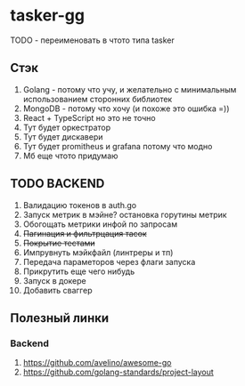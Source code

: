 # tasker-gg

TODO - переименовать в чтото типа tasker

## Стэк
1) Golang - потому что учу, и желательно с минимальным использованием сторонних библиотек
2) MongoDB - потому что хочу (и похоже это ошибка =))
3) React + TypeScript но это не точно
4) Тут будет оркестратор
5) Тут будет дискавери
6) Тут будет promitheus и grafana потому что модно
7) Мб еще чтото придумаю


## TODO BACKEND
1) Валидацию токенов в auth.go
2) Запуск метрик в мэйне? остановка горутины метрик
3) Обогощать метрики инфой по запросам
4) ~~Пагинация и фильтрцация тасок~~
5) ~~Покрытие тестами~~
6) Импрувнуть мэйкфайл (линтреры и тп)
7) Передача параметоров через флаги запуска
8) Прикрутить еще чего нибудь
9) Запуск в докере
10) Добавить сваггер

## Полезный линки
### Backend
1) https://github.com/avelino/awesome-go
2) https://github.com/golang-standards/project-layout

